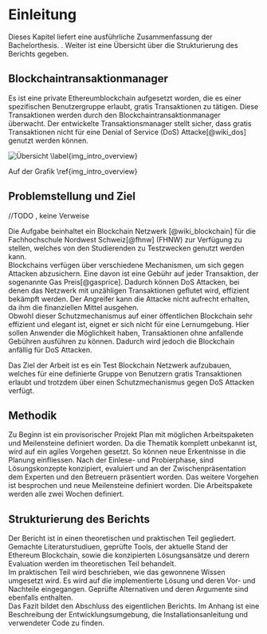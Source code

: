 # Einleitung

Dieses Kapitel liefert eine ausführliche Zusammenfassung der Bachelorthesis. . Weiter ist
eine Übersicht über die Strukturierung des Berichts gegeben. 

## Blockchaintransaktionmanager

Es ist eine private Ethereumblockchain aufgesetzt worden, die es einer
spezifischen Benutzergruppe erlaubt, gratis Transaktionen zu tätigen. Diese
Transaktionen werden durch den Blockchaintransaktionmanager überwacht. Der
entwickelte Transaktionsmanager stellt sicher, dass gratis Transaktionen
nicht für eine Denial of Service (DoS) Attacke[@wiki_dos] genutzt werden können.

![Übersicht \label{img_intro_overview}](images/overview_blockchain_txmanager.png "Interaktion von Benutzer, Blockchain und Transaktionsmanager")

Auf der Grafik \ref{img_intro_overview} 

## Problemstellung und Ziel

//TODO , keine Verweise

Die Aufgabe beinhaltet ein Blockchain Netzwerk [@wiki_blockchain] für die
Fachhochschule Nordwest Schweiz[@fhnw] (FHNW) zur Verfügung zu stellen, welches
von den Studierenden zu Testzwecken genutzt werden kann.\
Blockchains verfügen über verschiedene Mechanismen, um sich gegen Attacken
abzusichern. Eine davon ist eine Gebühr auf jeder Transaktion, der sogenannte
Gas Preis[@gasprice]. Dadurch können DoS Attacken, bei denen das Netzwerk mit unzähligen
Transaktionen geflutet wird, effizient bekämpft werden. Der Angreifer kann die
Attacke nicht aufrecht erhalten, da ihm die finanziellen Mittel ausgehen.\
Obwohl dieser Schutzmechanismus auf einer öffentlichen Blockchain sehr effizient
und elegant ist, eignet er sich nicht für eine Lernumgebung. Hier sollen
Anwender die Möglichkeit haben, Transaktionen ohne anfallende Gebühren ausführen
zu können. Dadurch wird jedoch die Blockchain anfällig für DoS Attacken. 

Das Ziel der Arbeit ist es ein Test Blockchain Netzwerk aufzubauen, welches für
eine definierte Gruppe von Benutzern gratis Transaktionen erlaubt und trotzdem
über einen Schutzmechanismus gegen DoS Attacken verfügt.

## Methodik
 
Zu Beginn ist ein provisorischer Projekt Plan mit möglichen Arbeitspaketen und
Meilensteine definiert worden. Da die Thematik komplett unbekannt ist, wird auf ein
agiles Vorgehen gesetzt. So können neue Erkentnisse in die Planung
einfliessen. Nach der Einlese- und Probierphase, sind Lösungskonzepte
konzipiert, evaluiert und an der Zwischenpräsentation dem Experten und den
Betreuern präsentiert worden. Das weitere Vorgehen ist besprochen und neue
Meilensteine definiert worden. Die Arbeitspakete werden alle zwei Wochen definiert.

## Strukturierung des Berichts

 Der Bericht ist in einen theoretischen und praktischen Teil gegliedert.
 Gemachte Literaturstudiuen, geprüfte Tools, der aktuelle Stand der Ethereum
 Blockchain, sowie die konzipierten Lösungsansätze und derern Evaluation werden
 im theoretischen Teil behandelt.\
 Im praktischen Teil wird beschrieben, wie das gewonnene Wissen umgesetzt wird.
 Es wird auf die implementierte Lösung und deren Vor- und Nachteile eingegangen.
 Geprüfte Alternativen und deren Argumente sind ebenfalls enthalten.\
 Das Fazit bildet den Abschluss des eigentlichen Berichts. Im Anhang ist eine
 Beschreibung der Entwicklungsumgebung, die Installationsanleitung und
 verwendeter Code zu finden. 

